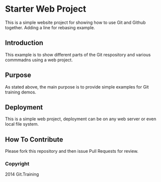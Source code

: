 # Starter Web Project

This is a simple website project for showing how to use Git and Github together.  Adding a line for rebasing example.

## Introduction

This example is to show different parts of the Git respository and various commmadns using a web project.

## Purpose

As stated above, the main purpose is to provide simple examples for Git training demos.

## Deployment

This is a simple web project, deployment can be on any web server or even local file system.

## How To Contribute

Please fork this repository and then issue Pull Requests for review.

### Copyright 
2014 Git.Training
